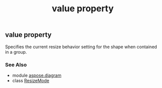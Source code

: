 ﻿---
title: value property
second_title: Aspose.Diagram for Python via .NET API References
description: 
type: docs
weight: 50
url: /python-net/aspose.diagram/resizemode/value/
is_root: false
---

## value property


Specifies the current resize behavior setting for the shape when contained in a group.

### See Also
* module [aspose.diagram](../../)
* class [ResizeMode](/diagram/python-net/aspose.diagram/resizemode)

